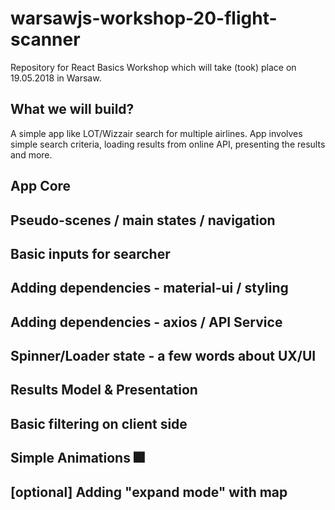 # warsawjs-workshop-20-flight-scanner

Repository for React Basics Workshop which will take (took) place on 19.05.2018 in Warsaw.

## What we will build?

A simple app like LOT/Wizzair search for multiple airlines. App involves simple search criteria, loading results from online API, presenting the results and more.

## App Core

## Pseudo-scenes / main states / navigation

## Basic inputs for searcher

## Adding dependencies - material-ui / styling

## Adding dependencies - axios / API Service

## Spinner/Loader state - a few words about UX/UI

## Results Model & Presentation

## Basic filtering on client side

## Simple Animations :fireworks:

## [optional] Adding "expand mode" with map
